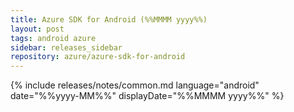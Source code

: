 ```yaml
---
title: Azure SDK for Android (%%MMMM yyyy%%)
layout: post
tags: android azure
sidebar: releases_sidebar
repository: azure/azure-sdk-for-android
---
```

{% include releases/notes/common.md language="android" date="%%yyyy-MM%%" displayDate="%%MMMM yyyy%%" %}